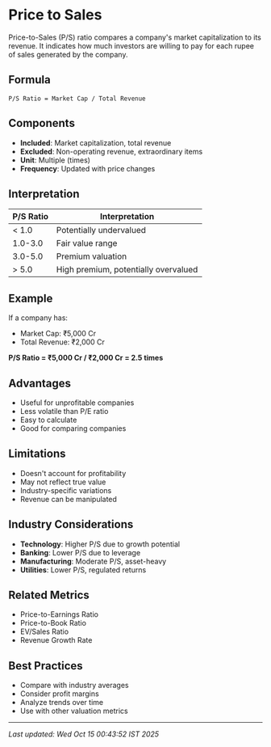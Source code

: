 # Price to Sales


Price-to-Sales (P/S) ratio compares a company's market capitalization to its revenue. It indicates how much investors are willing to pay for each rupee of sales generated by the company.

## Formula
```text
P/S Ratio = Market Cap / Total Revenue
```

## Components
- **Included**: Market capitalization, total revenue
- **Excluded**: Non-operating revenue, extraordinary items
- **Unit**: Multiple (times)
- **Frequency**: Updated with price changes

## Interpretation
| P/S Ratio | Interpretation |
|-----------|----------------|
| < 1.0 | Potentially undervalued |
| 1.0-3.0 | Fair value range |
| 3.0-5.0 | Premium valuation |
| > 5.0 | High premium, potentially overvalued |

## Example
If a company has:
- Market Cap: ₹5,000 Cr
- Total Revenue: ₹2,000 Cr

**P/S Ratio = ₹5,000 Cr / ₹2,000 Cr = 2.5 times**

## Advantages
- Useful for unprofitable companies
- Less volatile than P/E ratio
- Easy to calculate
- Good for comparing companies

## Limitations
- Doesn't account for profitability
- May not reflect true value
- Industry-specific variations
- Revenue can be manipulated

## Industry Considerations
- **Technology**: Higher P/S due to growth potential
- **Banking**: Lower P/S due to leverage
- **Manufacturing**: Moderate P/S, asset-heavy
- **Utilities**: Lower P/S, regulated returns

## Related Metrics
- Price-to-Earnings Ratio
- Price-to-Book Ratio
- EV/Sales Ratio
- Revenue Growth Rate

## Best Practices
- Compare with industry averages
- Consider profit margins
- Analyze trends over time
- Use with other valuation metrics

---
*Last updated: Wed Oct 15 00:43:52 IST 2025*
